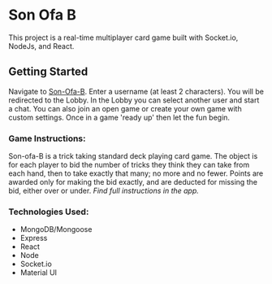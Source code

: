 # Son Ofa B

This project is a real-time multiplayer card game built with Socket.io, NodeJs, and React.

## Getting Started

Navigate to [Son-Ofa-B](https://son-ofa-b.herokuapp.com/). Enter a username (at least 2 characters). You will be redirected to the Lobby. In the Lobby you can select another user and start a chat. You can also join an open game or create your own game with custom settings. Once in a game 'ready up' then let the fun begin.

### Game Instructions:

Son-ofa-B is a trick taking standard deck playing card game. The object is for each player to bid the number of tricks they think they can take from each hand, then to take exactly that many; no more and no fewer. Points are awarded only for making the bid exactly, and are deducted for missing the bid, either over or under.
*Find full instructions in the app.*

### Technologies Used:
- MongoDB/Mongoose
- Express
- React
- Node
- Socket.io
- Material UI